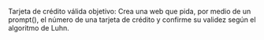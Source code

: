Tarjeta de crédito válida
objetivo: Crea una web que pida, por medio de un prompt(), el número de una tarjeta de crédito y confirme su validez según el algoritmo de Luhn. 
